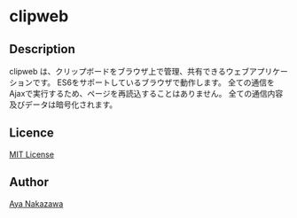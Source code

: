 
# clipweb

## Description
clipweb は、クリップボードをブラウザ上で管理、共有できるウェブアプリケーションです。
ES6をサポートしているブラウザで動作します。
全ての通信をAjaxで実行するため、ページを再読込することはありません。
全ての通信内容及びデータは暗号化されます。

## Licence

[MIT License](/LICENSE)

## Author

[Aya Nakazawa](https://github.com/AyaNakazawa)
